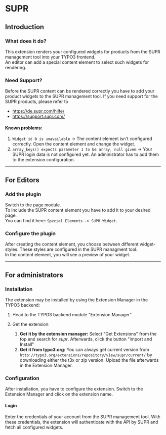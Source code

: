 # SUPR
## Introduction
### What does it do?
This extension renders your configured widgets for products from the SUPR management tool into your TYPO3 frontend.\
An editor can add a special content element to select such widgets for rendering.

### Need Support?
Before the SUPR content can be rendered correctly you have to add your product widgets to the SUPR management tool.
If you need support for the SUPR products, please refer to
* https://de.supr.com/hilfe/
* https://support.supr.com/

#### Known problems:
1. `Widget id 0 is unavailable` -> The content element isn't configured correctly. Open the content element and change the widget.
2. `array_keys() expects parameter 1 to be array, null given` -> Your SUPR login data is not configured yet. An administrator has to add them to the extension configuration.

---
## For Editors
### Add the plugin
Switch to the page module.\
To include the SUPR content element you have to add it to your desired page.\
You can find it here: `Special Elements -> SUPR Widget`.

### Configure the plugin
After creating the content element, you choose between different widget-styles. These styles are configured in the SUPR managment tool.\
In the content element, you will see a preview of your widget.

---
## For administrators
### Installation

The extension may be installed by using the Extension Manager in the TYPO3 backend:

1. Head to the TYPO3 backend module "Extension Manager"
2. Get the extension

   1. **Get it by the extension manager:** Select "Get Extensions" from the top and search for *supr*. Afterwards, click the button "Import and Install"
   1. **Get it from typo3.org:** You can always get current version from `http://typo3.org/extensions/repository/view/supr/current/` by downloading either the t3x or zip version. Upload the file afterwards in the Extension Manager.

### Configuration
After installation, you have to configure the extension. Switch to the Extension Manager and click on the extension name.

#### Login
Enter the credentials of your account from the SUPR management tool. With these credentials, the extension will authenticate with the API by SUPR and fetch all configured widgets.